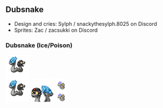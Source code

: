 ## Dubsnake
- Design and cries: Sylph / snackythesylph.8025 on Discord
- Sprites: Zac / zacsukki on Discord

### Dubsnake (Ice/Poison)
![anim_front.png](anim_front.png) ![back.png](back.png) ![icon.png](icon.png)
